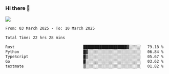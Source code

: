 ### Hi there 👋️

![](https://komarev.com/ghpvc/?username=Loner1024)

<!--START_SECTION:waka-->

```txt
From: 03 March 2025 - To: 10 March 2025

Total Time: 22 hrs 28 mins

Rust                              ███████████████████▓░░░░░   79.18 %
Python                            █▓░░░░░░░░░░░░░░░░░░░░░░░   06.84 %
TypeScript                        █▒░░░░░░░░░░░░░░░░░░░░░░░   05.67 %
Go                                █░░░░░░░░░░░░░░░░░░░░░░░░   03.62 %
textmate                          ▒░░░░░░░░░░░░░░░░░░░░░░░░   01.82 %
```

<!--END_SECTION:waka-->



